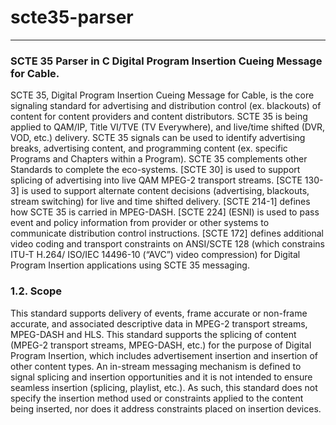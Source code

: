 # scte35-parser
---

### SCTE 35 Parser in C Digital Program Insertion Cueing Message for Cable.

SCTE 35, Digital Program Insertion Cueing Message for Cable, is the core signaling standard for advertising and distribution control (ex. blackouts) of content for content providers and content distributors. SCTE 35 is being applied to QAM/IP, Title VI/TVE (TV Everywhere), and live/time shifted (DVR, VOD, etc.) delivery. SCTE 35 signals can be used to identify advertising breaks, advertising content, and programming content (ex. specific Programs and Chapters within a Program). SCTE 35 complements other Standards to complete the eco-systems. [SCTE 30] is used to support splicing of advertising into live QAM MPEG-2 transport streams. [SCTE 130-3] is used to support alternate content decisions (advertising, blackouts, stream switching) for live and time shifted delivery. [SCTE 214-1] defines how SCTE 35 is carried in MPEG-DASH. [SCTE 224] (ESNI) is used to pass event and policy information from provider or other systems to communicate distribution control instructions. [SCTE 172] defines additional video coding and transport constraints on ANSI/SCTE 128 (which constrains ITU-T H.264/ ISO/IEC 14496-10 (“AVC”) video compression) for Digital Program Insertion applications using SCTE 35 messaging.

### 1.2. Scope

This standard supports delivery of events, frame accurate or non-frame accurate, and associated descriptive data in MPEG-2 transport streams, MPEG-DASH and HLS. This standard supports the splicing of content (MPEG-2 transport streams, MPEG-DASH, etc.) for the purpose of Digital Program Insertion, which includes advertisement insertion and insertion of other content types. An in-stream messaging mechanism is defined to signal splicing and insertion opportunities and it is not intended to ensure seamless insertion (splicing, playlist, etc.). As such, this standard does not specify the insertion method used or constraints applied to the content being inserted, nor does it address constraints placed on insertion devices.
